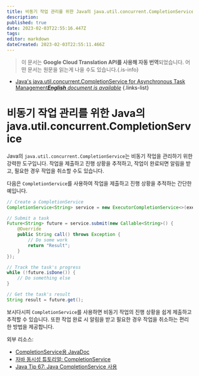 ```yaml
---
title: 비동기 작업 관리를 위한 Java의 java.util.concurrent.CompletionService
description: 
published: true
date: 2023-02-03T22:55:16.447Z
tags: 
editor: markdown
dateCreated: 2023-02-03T22:55:11.466Z
---
```


> 이 문서는 **Google Cloud Translation API를 사용해 자동 번역**되었습니다.
어떤 문서는 원문을 읽는게 나을 수도 있습니다.{.is-info}



- [Java's java.util.concurrent.CompletionService for Asynchronous Task Management***English** document is available*](/en/Knowledge-base/Java/java-s-java-util-concurrent-completionservice-for-asynchronous-task-management)
{.links-list}


# 비동기 작업 관리를 위한 Java의 java.util.concurrent.CompletionService

Java의 `java.util.concurrent.CompletionService`는 비동기 작업을 관리하기 위한 강력한 도구입니다. 작업을 제출하고 진행 상황을 추적하고, 작업이 완료되면 알림을 받고, 필요한 경우 작업을 취소할 수도 있습니다.

다음은 `CompletionService`를 사용하여 작업을 제출하고 진행 상황을 추적하는 간단한 예입니다.

```java
// Create a CompletionService
CompletionService<String> service = new ExecutorCompletionService<>(executor);

// Submit a task
Future<String> future = service.submit(new Callable<String>() {
    @Override
    public String call() throws Exception {
        // Do some work
        return "Result";
    }
});

// Track the task's progress
while (!future.isDone()) {
    // Do something else
}

// Get the task's result
String result = future.get();
```

보시다시피 `CompletionService`를 사용하면 비동기 작업의 진행 상황을 쉽게 제출하고 추적할 수 있습니다. 또한 작업 완료 시 알림을 받고 필요한 경우 작업을 취소하는 편리한 방법을 제공합니다.

외부 리소스:

- [CompletionService용 JavaDoc](https://docs.oracle.com/javase/8/docs/api/java/util/concurrent/CompletionService.html)
- [자바 동시성 튜토리얼: CompletionService](https://www.baeldung.com/java-completion-service)
- [Java Tip 67: Java CompletionService 사용](https://www.javaworld.com/article/2077322/java-tip-67--use-the-java-completion-service.html)